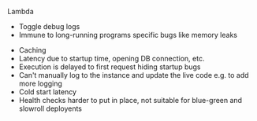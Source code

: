 Lambda
+ Toggle debug logs
+ Immune to long-running programs specific bugs like memory leaks
- Caching
- Latency due to startup time, opening DB connection, etc.
- Execution is delayed to first request hiding startup bugs
- Can't manually log to the instance and update the live code e.g. to add more logging
- Cold start latency
- Health checks harder to put in place, not suitable for blue-green and slowroll deployents
